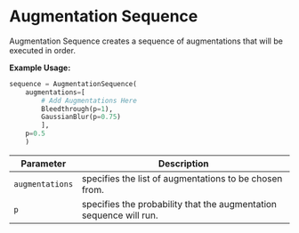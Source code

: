 # Augmentation Sequence

Augmentation Sequence creates a sequence of augmentations that will be executed in order.

**Example Usage:**

```python
sequence = AugmentationSequence(
	augmentations=[
		# Add Augmentations Here
		Bleedthrough(p=1),
		GaussianBlur(p=0.75)
		],
	p=0.5
	)
```

| Parameter       | Description                                                        |
|-----------------|--------------------------------------------------------------------|
| `augmentations` | specifies the list of augmentations to be chosen from.             |
| `p`             | specifies the probability that the augmentation sequence will run. |
